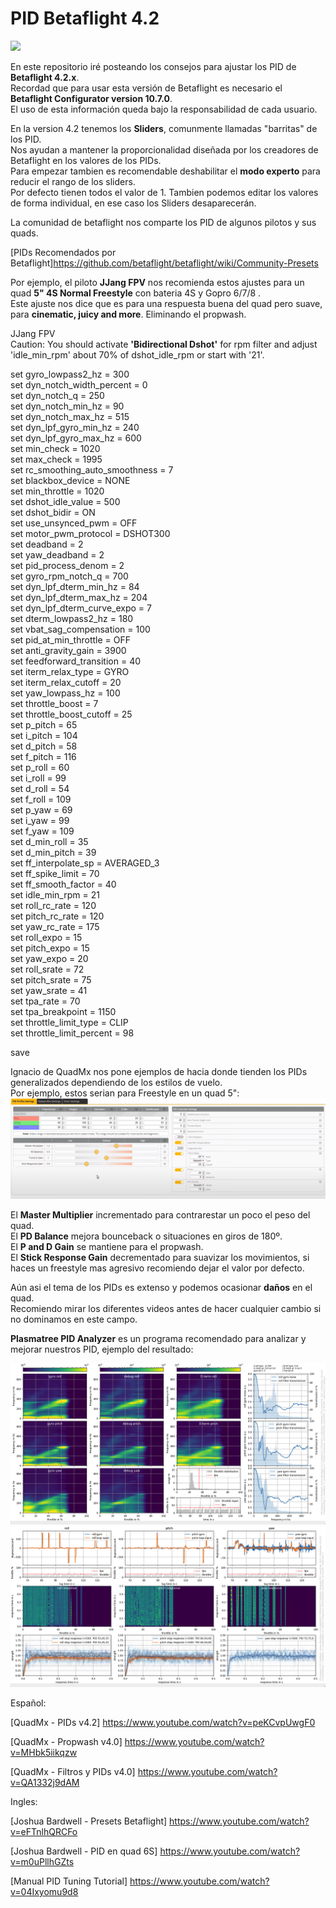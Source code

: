 # PID Betaflight 4.2

<img src="https://raw.githubusercontent.com/wiki/betaflight/betaflight/images/betaflight/bf_logo.png">

En este repositorio iré posteando los consejos para ajustar los PID de **Betaflight 4.2.x**.  
Recordad que para usar esta versión de Betaflight es necesario el **Betaflight Configurator version 10.7.0**.  
El uso de esta información queda bajo la responsabilidad de cada usuario.

En la version 4.2 tenemos los **Sliders**, comunmente llamadas "barritas" de los PID.      
Nos ayudan a mantener la proporcionalidad diseñada por los creadores de Betaflight en los valores de los PIDs.   
Para empezar tambien es recomendable deshabilitar el **modo experto** para reducir el rango de los sliders.  
Por defecto tienen todos el valor de 1. Tambien podemos editar los valores de forma individual, en ese caso los Sliders desaparecerán.   

La comunidad de betaflight nos comparte los PID de algunos pilotos y sus quads.  

[PIDs Recomendados por Betaflight]https://github.com/betaflight/betaflight/wiki/Community-Presets

Por ejemplo, el piloto **JJang FPV** nos recomienda estos ajustes para un quad **5" 4S Normal Freestyle** con bateria 4S y Gopro 6/7/8 .    
Este ajuste nos dice que es para una respuesta buena del quad pero suave, para **cinematic, juicy and more**. Eliminando el propwash.

JJang FPV  
Caution: You should activate **'Bidirectional Dshot'** for rpm filter and adjust 'idle_min_rpm' about 70% of dshot_idle_rpm or start with '21'.   

set gyro_lowpass2_hz = 300  
set dyn_notch_width_percent = 0  
set dyn_notch_q = 250  
set dyn_notch_min_hz = 90  
set dyn_notch_max_hz = 515  
set dyn_lpf_gyro_min_hz = 240  
set dyn_lpf_gyro_max_hz = 600  
set min_check = 1020  
set max_check = 1995  
set rc_smoothing_auto_smoothness = 7  
set blackbox_device = NONE  
set min_throttle = 1020  
set dshot_idle_value = 500  
set dshot_bidir = ON  
set use_unsynced_pwm = OFF  
set motor_pwm_protocol = DSHOT300  
set deadband = 2  
set yaw_deadband = 2  
set pid_process_denom = 2  
set gyro_rpm_notch_q = 700  
set dyn_lpf_dterm_min_hz = 84  
set dyn_lpf_dterm_max_hz = 204  
set dyn_lpf_dterm_curve_expo = 7  
set dterm_lowpass2_hz = 180  
set vbat_sag_compensation = 100  
set pid_at_min_throttle = OFF  
set anti_gravity_gain = 3900  
set feedforward_transition = 40  
set iterm_relax_type = GYRO  
set iterm_relax_cutoff = 20    
set yaw_lowpass_hz = 100  
set throttle_boost = 7  
set throttle_boost_cutoff = 25  
set p_pitch = 65  
set i_pitch = 104  
set d_pitch = 58  
set f_pitch = 116  
set p_roll = 60  
set i_roll = 99  
set d_roll = 54  
set f_roll = 109  
set p_yaw = 69  
set i_yaw = 99  
set f_yaw = 109  
set d_min_roll = 35  
set d_min_pitch = 39  
set ff_interpolate_sp = AVERAGED_3  
set ff_spike_limit = 70  
set ff_smooth_factor = 40  
set idle_min_rpm = 21  
set roll_rc_rate = 120  
set pitch_rc_rate = 120  
set yaw_rc_rate = 175  
set roll_expo = 15  
set pitch_expo = 15  
set yaw_expo = 20  
set roll_srate = 72  
set pitch_srate = 75  
set yaw_srate = 41  
set tpa_rate = 70  
set tpa_breakpoint = 1150  
set throttle_limit_type = CLIP  
set throttle_limit_percent = 98  

save  

Ignacio de QuadMx nos pone ejemplos de hacia donde tienden los PIDs generalizados dependiendo de los estilos de vuelo.  
Por ejemplo, estos serian para Freestyle en un quad 5":  
<img src="https://raw.githubusercontent.com/AirbenderFPV/PID-Betaflight-4.2/main/PIDejemploFreestyle.PNG">

El **Master Multiplier** incrementado para contrarestar un poco el peso del quad.   
El **PD Balance** mejora bounceback o situaciones en giros de 180º.  
El **P and D Gain** se mantiene para el propwash.   
El **Stick Response Gain** decrementado para suavizar los movimientos, si haces un freestyle mas agresivo recomiendo dejar el valor por defecto.  

Aún asi el tema de los PIDs es extenso y podemos ocasionar **daños** en el quad.  
Recomiendo mirar los diferentes videos antes de hacer cualquier cambio si no dominamos en este campo.  

**Plasmatree PID Analyzer** es un programa recomendado para analizar y mejorar nuestros PID, ejemplo del resultado:  

<img src="https://github.com/AirbenderFPV/PID-Betaflight-4.2/blob/main/PID1-TBS%20Source%20Prueba.png">    
<img src="https://github.com/AirbenderFPV/PID-Betaflight-4.2/blob/main/PID12-TBS%20Source%20Prueba.png">    

Español:

[QuadMx - PIDs v4.2] https://www.youtube.com/watch?v=peKCvpUwgF0

[QuadMx - Propwash v4.0] https://www.youtube.com/watch?v=MHbk5iikqzw

[QuadMx - Filtros y PIDs v4.0] https://www.youtube.com/watch?v=QA1332j9dAM

Ingles:

[Joshua Bardwell - Presets Betaflight] https://www.youtube.com/watch?v=eFTnlhQRCFo

[Joshua Bardwell - PID en quad 6S] https://www.youtube.com/watch?v=m0uPllhGZts

[Manual PID Tuning Tutorial] https://www.youtube.com/watch?v=04Ixyomu9d8
